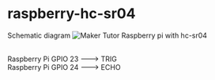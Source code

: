 # raspberry-hc-sr04
Schematic diagram
![Maker Tutor Raspberry pi with hc-sr04](https://2.bp.blogspot.com/-K214nWM-BmQ/XKYMSW5ljkI/AAAAAAABN7M/kKA3e8G1Ta099AKh_E1b9Ee_bbQM_XpFgCLcBGAs/w800-h463/pi_hc_sr04.png)

<br>Raspberry Pi GPIO 23 ---> TRIG<br>
Raspberry Pi GPIO 24 ---> ECHO
